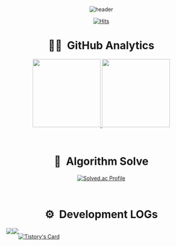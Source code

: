 <div align="center">

![header](https://capsule-render.vercel.app/api?type=waving&color=auto&height=300&section=header&text=dduneon&fontSize=90&animation=fadeIn&fontAlignY=38&desc=Welcome%20to%20JUNHYEON's%20GitHub!&descAlignY=51&descAlign=62)

[![Hits](https://hits.seeyoufarm.com/api/count/incr/badge.svg?url=https%3A%2F%2Fgithub.com%2Fdduneon&count_bg=%2379C83D&title_bg=%23555555&icon=&icon_color=%23E7E7E7&title=hits&edge_flat=false)](https://hits.seeyoufarm.com)

  
# 👨‍💼 &nbsp;GitHub Analytics


<p align="center">
<a href="https://github.com/dduneon">
  <img height="180em" src="https://github-readme-stats-eight-theta.vercel.app/api?username=dduneon&show_icons=true&theme=algolia&include_all_commits=true&count_private=true"/>
  <img height="180em" src="https://github-readme-stats-eight-theta.vercel.app/api/top-langs/?username=dduneon&layout=compact&langs_count=8&theme=algolia"/>
</a>
</p>

<br>


  
# 🥇 &nbsp;Algorithm Solve

[![Solved.ac Profile](http://mazassumnida.wtf/api/v2/generate_badge?boj=xpe12)](https://solved.ac/xpe12/)


<br>

# ⚙️ &nbsp;Development LOGs



<div style="display:flex; flex-direction:row;" align="center">
    <a href="https://dduneon.tistory.com">
        <img src="https://img.shields.io/badge/Tistory-000000?style=for-the-badge&logo=Tistory&logoColor=white"> 
    </a>
    <a href="https://dduneon.me">
        <img src="https://img.shields.io/badge/Notion-9999FF?style=for-the-badge&logo=Notion&logoColor=white"> 
    </a>
  
[![Tistory's Card](https://github-readme-tistory-card.vercel.app/api?name=dduneon&theme=default)](https://dduneon.tistory.com)
</div><br>

<div>

